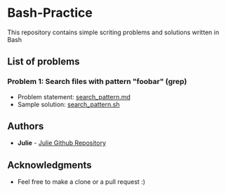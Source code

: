 # Bash-Practice
This repository contains simple scriting problems and solutions written in Bash

## List of problems
### Problem 1: Search files with pattern "foobar" (grep)
* Problem statement: [search_pattern.md](https://github.com/juliehub/Bash-Practice/blob/master/search_pattern.md)
* Sample solution: [search_pattern.sh](https://github.com/juliehub/Bash-Practice/blob/master/search_pattern.sh)

## Authors

* **Julie** - [Julie Github Repository](https://github.com/juliehub)

## Acknowledgments

* Feel free to make a clone or a pull request :)
